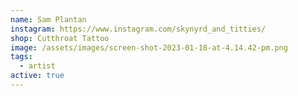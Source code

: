 ```yaml
---
name: Sam Plantan
instagram: https://www.instagram.com/skynyrd_and_titties/
shop: Cutthroat Tattoo
image: /assets/images/screen-shot-2023-01-18-at-4.14.42-pm.png
tags:
  - artist
active: true
---
```

